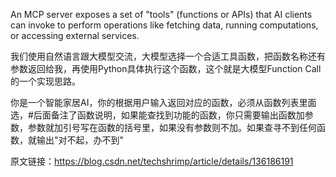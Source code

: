 
An MCP server exposes a set of "tools" (functions or APIs) that AI clients can invoke to perform operations like fetching data, running computations, or accessing external services.




我们使用自然语言跟大模型交流，大模型选择一个合适工具函数，把函数名称还有参数返回给我，再使用Python具体执行这个函数，这个就是大模型Function Call的一个实现思路。

你是一个智能家居AI，你的根据用户输入返回对应的函数，必须从函数列表里面选，#后面备注了函数说明，如果能查找到功能的函数，你只需要输出函数加参数，参数就加引号写在函数的括号里，如果没有参数则不加。如果查寻不到任何函数，就输出"对不起，办不到"

                        
原文链接：https://blog.csdn.net/techshrimp/article/details/136186191